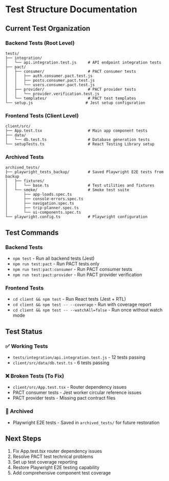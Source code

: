 # Test Structure Documentation

## Current Test Organization

### Backend Tests (Root Level)
```
tests/
├── integration/
│   └── api.integration.test.js     # API endpoint integration tests
├── pact/
│   ├── consumer/                   # PACT consumer tests
│   │   ├── auth.consumer.pact.test.js
│   │   ├── posts.consumer.pact.test.js
│   │   └── users.consumer.pact.test.js
│   ├── provider/                   # PACT provider tests
│   │   └── provider.verification.test.js
│   └── templates/                  # PACT test templates
└── setup.js                       # Jest setup configuration
```

### Frontend Tests (Client Level)
```
client/src/
├── App.test.tsx                    # Main app component tests
├── data/
│   └── db.test.ts                  # Database generation tests
└── setupTests.ts                   # React Testing Library setup
```

### Archived Tests
```
archived_tests/
├── playwright_tests_backup/        # Saved Playwright E2E tests from backup
│   ├── fixtures/
│   │   └── base.ts                 # Test utilities and fixtures
│   └── smoke/                      # Smoke test suite
│       ├── app-loads.spec.ts
│       ├── console-errors.spec.ts
│       ├── navigation.spec.ts
│       ├── trip-planner.spec.ts
│       └── ui-components.spec.ts
└── playwright.config.ts            # Playwright configuration
```

## Test Commands

### Backend Tests
- `npm test` - Run all backend tests (Jest)
- `npm run test:pact` - Run PACT tests only
- `npm run test:pact:consumer` - Run PACT consumer tests
- `npm run test:pact:provider` - Run PACT provider verification

### Frontend Tests
- `cd client && npm test` - Run React tests (Jest + RTL)
- `cd client && npm test -- --coverage` - Run with coverage report
- `cd client && npm test -- --watchAll=false` - Run once without watch mode

## Test Status

### ✅ Working Tests
- `tests/integration/api.integration.test.js` - 12 tests passing
- `client/src/data/db.test.ts` - 6 tests passing

### ❌ Broken Tests (To Fix)
- `client/src/App.test.tsx` - Router dependency issues
- PACT consumer tests - Jest worker circular reference issues
- PACT provider tests - Missing pact contract files

### 📁 Archived
- Playwright E2E tests - Saved in `archived_tests/` for future restoration

## Next Steps

1. Fix App.test.tsx router dependency issues
2. Resolve PACT test technical problems
3. Set up test coverage reporting
4. Restore Playwright E2E testing capability
5. Add comprehensive component test coverage

